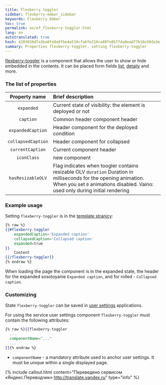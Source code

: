 ```yaml
---
title: Flexberry toggler
sidebar: flexberry-ember_sidebar
keywords: Flexberry Ember
toc: true
permalink: en/ef_flexberry-toggler.html
lang: en
autotranslated: true
hash: 4203026d7a3ba8fa9a9fbe4a519cfa6fe210ca80fe85ffda0ead77b18e50da3e
summary: Properties flexberry-toggler, setting flexberry-toggler
---
```


[flexberry-toggler](https://github.com/Flexberry/ember-flexberry/blob/master/addon/components/flexberry-toggler.js) is a component that allows the user to show or hide embedded in the contents. It can be placed form fields [list](fe_object-list-view.html), [detaily](fe_groupedit.html) and more.

### The list of properties

| Property name | Brief description |
|:-------------------:|:------------------|
| `expanded` | Current state of visibility: the element is deployed or not|
| `caption` | Common header component header|
| `expandedCaption` | Header component for the deployed condition|
| `collapsedCaption` | Header component for collapsed|
| `currentCaption` | Current component header|
| `iconClass` | new component|
| `hasResizableOLV` | Flag indicates when toogler contains resizable OLV `duration` Duration in milliseconds for the opening animation. When you set `0` animations disabled. Vaino: used only during initial rendering|

### Example usage

Setting `flexberry-toggler` is in the [template stranicy](https://github.com/Flexberry/ember-flexberry/blob/master/addon/components/flexberry-toggler.js#L10):

```hbs
{% raw %}
{{#flexberry-toggler
    expandedCaption='Expanded caption'
    collapsedCaption='Collapsed caption'
    expanded=true
}}
    Content
{{/flexberry-toggler}}
{% endraw %}
```

When loading the page the component is in the expanded state, the header for the expanded sosotoyanie `Expanded caption`, and for rolled - `Collapsed caption`.

### Customizing

State `flexberry-toggler` can be saved in [user settings](ef_model-user-settings-service.html) applications.

For using the service user settings component `flexberry-toggler` must contain the following attributes:

```hbs
{% raw %}{{flexberry-toggler
  ...
  componentName="..."
  ...
}}{% endraw %}
```

* `componentName` - a mandatory attribute used to anchor user settings. It must be unique within a single displayed page.



{% include callout.html content="Переведено сервисом «Яндекс.Переводчик» <http://translate.yandex.ru>" type="info" %}